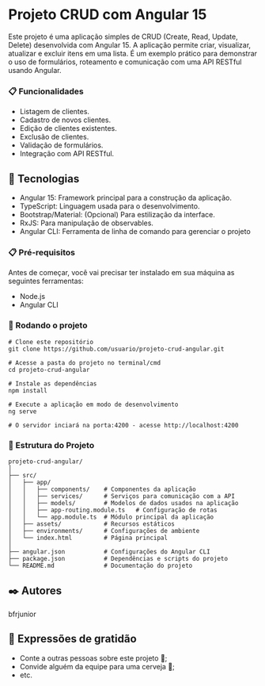 # Projeto CRUD com Angular 15

Este projeto é uma aplicação simples de CRUD (Create, Read, Update, Delete) desenvolvida com Angular 15. A aplicação permite criar, visualizar, atualizar e excluir itens em uma lista. É um exemplo prático para demonstrar o uso de formulários, roteamento e comunicação com uma API RESTful usando Angular.

### 📋 Funcionalidades

* Listagem de clientes.
* Cadastro de novos clientes.
* Edição de clientes existentes.
* Exclusão de clientes.
* Validação de formulários.
* Integração com API RESTful.

## 🚀 Tecnologias

* Angular 15: Framework principal para a construção da aplicação.
* TypeScript: Linguagem usada para o desenvolvimento.
* Bootstrap/Material: (Opcional) Para estilização da interface.
* RxJS: Para manipulação de observables.
* Angular CLI: Ferramenta de linha de comando para gerenciar o projeto

### 📋 Pré-requisitos

Antes de começar, você vai precisar ter instalado em sua máquina as seguintes ferramentas:

 * Node.js
 * Angular CLI

### 🎲 Rodando o projeto

```
# Clone este repositório
git clone https://github.com/usuario/projeto-crud-angular.git

# Acesse a pasta do projeto no terminal/cmd
cd projeto-crud-angular

# Instale as dependências
npm install

# Execute a aplicação em modo de desenvolvimento
ng serve

# O servidor inciará na porta:4200 - acesse http://localhost:4200
```
### 🔧 Estrutura do Projeto
```
projeto-crud-angular/
│
├── src/
│   ├── app/
│   │   ├── components/    # Componentes da aplicação
│   │   ├── services/      # Serviços para comunicação com a API
│   │   ├── models/        # Modelos de dados usados na aplicação
│   │   ├── app-routing.module.ts   # Configuração de rotas
│   │   └── app.module.ts  # Módulo principal da aplicação
│   ├── assets/            # Recursos estáticos
│   ├── environments/      # Configurações de ambiente
│   └── index.html         # Página principal
│
├── angular.json           # Configurações do Angular CLI
├── package.json           # Dependências e scripts do projeto
└── README.md              # Documentação do projeto

```


## ✒️ Autores

bfrjunior

## 🎁 Expressões de gratidão

* Conte a outras pessoas sobre este projeto 📢;
* Convide alguém da equipe para uma cerveja 🍺;
* etc.
